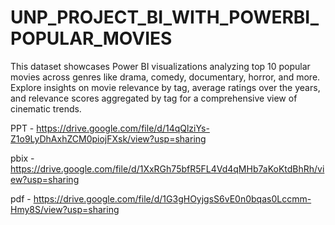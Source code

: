 # UNP_PROJECT_BI_WITH_POWERBI_POPULAR_MOVIES

This dataset showcases Power BI visualizations analyzing top 10 popular movies across genres like drama, comedy, documentary, horror, and more. Explore insights on movie relevance by tag, average ratings over the years, and relevance scores aggregated by tag for a comprehensive view of cinematic trends.

PPT - https://drive.google.com/file/d/14qQlziYs-Z1o9LyDhAxhZCM0piojFXsk/view?usp=sharing

pbix - https://drive.google.com/file/d/1XxRGh75bfR5FL4Vd4qMHb7aKoKtdBhRh/view?usp=sharing

pdf -  https://drive.google.com/file/d/1G3gHOyjgsS6vE0n0bqas0Lccmm-Hmy8S/view?usp=sharing
